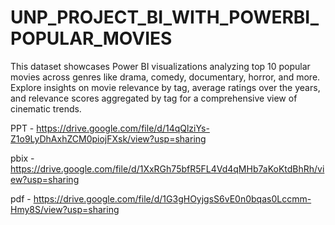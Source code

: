 # UNP_PROJECT_BI_WITH_POWERBI_POPULAR_MOVIES

This dataset showcases Power BI visualizations analyzing top 10 popular movies across genres like drama, comedy, documentary, horror, and more. Explore insights on movie relevance by tag, average ratings over the years, and relevance scores aggregated by tag for a comprehensive view of cinematic trends.

PPT - https://drive.google.com/file/d/14qQlziYs-Z1o9LyDhAxhZCM0piojFXsk/view?usp=sharing

pbix - https://drive.google.com/file/d/1XxRGh75bfR5FL4Vd4qMHb7aKoKtdBhRh/view?usp=sharing

pdf -  https://drive.google.com/file/d/1G3gHOyjgsS6vE0n0bqas0Lccmm-Hmy8S/view?usp=sharing
